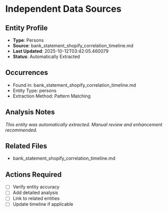 # Independent Data Sources

## Entity Profile
- **Type**: Persons
- **Source**: bank_statement_shopify_correlation_timeline.md
- **Last Updated**: 2025-10-12T03:42:05.460079
- **Status**: Automatically Extracted

## Occurrences
- Found in: bank_statement_shopify_correlation_timeline.md
- Entity Type: persons
- Extraction Method: Pattern Matching

## Analysis Notes
*This entity was automatically extracted. Manual review and enhancement recommended.*

## Related Files
- bank_statement_shopify_correlation_timeline.md

## Actions Required
- [ ] Verify entity accuracy
- [ ] Add detailed analysis
- [ ] Link to related entities
- [ ] Update timeline if applicable
